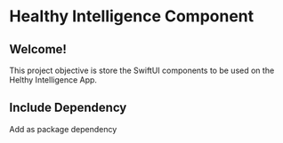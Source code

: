 # Healthy Intelligence Component

## Welcome!

This project objective is store the SwiftUI components to be used on the Helthy Intelligence App.


## Include Dependency

Add as package dependency


